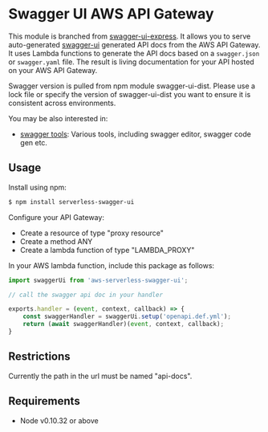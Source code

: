 # Swagger UI AWS API Gateway

This module is branched from [swagger-ui-express](https://www.npmjs.com/package/swagger-ui-express). It allows you to serve auto-generated [swagger-ui](https://swagger.io/tools/swagger-ui/) generated API docs from the AWS API Gateway. It uses Lambda functions to generate the API docs based on a `swagger.json` or `swagger.yaml` file. The result is living documentation for your API hosted on your AWS API Gateway.

Swagger version is pulled from npm module swagger-ui-dist. Please use a lock file or specify the version of swagger-ui-dist you want to ensure it is consistent across environments.

You may be also interested in:

* [swagger tools](https://github.com/swagger-api): Various tools, including swagger editor, swagger code gen etc.

## Usage

Install using npm:

```bash
$ npm install serverless-swagger-ui
```

Configure your API Gateway:
* Create a resource of type "proxy resource"
* Create a method ANY
* Create a lambda function of type "LAMBDA_PROXY"

In your AWS lambda function, include this package as follows:

```javascript
import swaggerUi from 'aws-serverless-swagger-ui';

// call the swagger api doc in your handler

exports.handler = (event, context, callback) => {
    const swaggerHandler = swaggerUi.setup('openapi.def.yml');
    return (await swaggerHandler)(event, context, callback);
}
```

## Restrictions

Currently the path in the url must be named "api-docs".

## Requirements

* Node v0.10.32 or above

